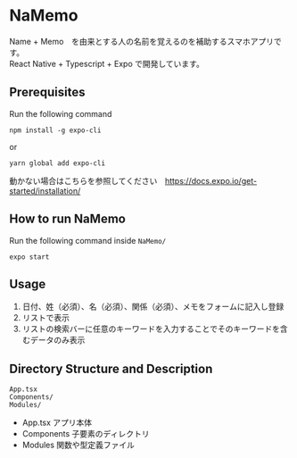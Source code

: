 # NaMemo
Name + Memo　を由来とする人の名前を覚えるのを補助するスマホアプリです。\
React Native + Typescript + Expo で開発しています。

## Prerequisites
Run the following command
```
npm install -g expo-cli
```
or
```
yarn global add expo-cli
```
動かない場合はこちらを参照してください　https://docs.expo.io/get-started/installation/

## How to run NaMemo
Run the following command inside `NaMemo/`
```
expo start
```

## Usage
1. 日付、姓（必須）、名（必須）、関係（必須）、メモをフォームに記入し登録
2. リストで表示
3. リストの検索バーに任意のキーワードを入力することでそのキーワードを含むデータのみ表示

## Directory Structure and Description
```
App.tsx
Components/
Modules/
```
- App.tsx
アプリ本体
- Components
子要素のディレクトリ
- Modules
関数や型定義ファイル
